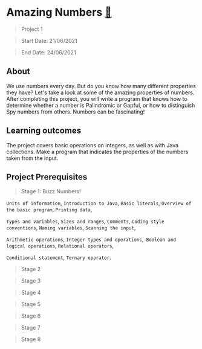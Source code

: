 # Amazing Numbers [:rocket:](https://hyperskill.org/projects/184?track=1)

> Project 1

> Start Date: 21/06/2021

> End Date: 24/06/2021

## About
We use numbers every day. But do you know how many different properties they have? Let's take a look at some of the amazing properties of numbers. After completing this project, you will write a program that knows how to determine whether a number is Palindromic or Gapful, or how to distinguish Spy numbers from others. Numbers can be fascinating!

## Learning outcomes
The project covers basic operations on integers, as well as with Java collections. Make a program that indicates the properties of the numbers taken from the input.

## Project Prerequisites

> Stage 1: Buzz Numbers!

`Units of information`, `Introduction to Java`, `Basic literals`, `Overview of the basic program`, `Printing data`,

`Types and variables`, `Sizes and ranges`, `Comments`, `Coding style conventions`, `Naming variables`, `Scanning the input`, 

`Arithmetic operations`, `Integer types and operations`,` Boolean and logical operations`, `Relational operators`, 

`Conditional statement`, `Ternary operator`.

> Stage 2

> Stage 3

> Stage 4

> Stage 5

> Stage 6

> Stage 7

> Stage 8


